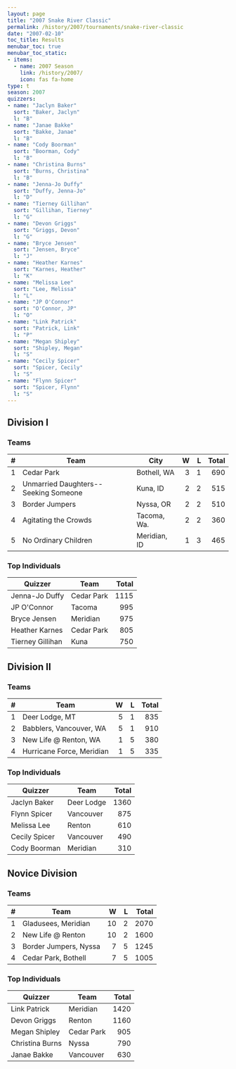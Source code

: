 ```yaml
---
layout: page
title: "2007 Snake River Classic"
permalink: /history/2007/tournaments/snake-river-classic
date: "2007-02-10"
toc_title: Results
menubar_toc: true
menubar_toc_static:
- items:
  - name: 2007 Season
    link: /history/2007/
    icon: fas fa-home
type: t
season: 2007
quizzers:
- name: "Jaclyn Baker"
  sort: "Baker, Jaclyn"
  l: "B"
- name: "Janae Bakke"
  sort: "Bakke, Janae"
  l: "B"
- name: "Cody Boorman"
  sort: "Boorman, Cody"
  l: "B"
- name: "Christina Burns"
  sort: "Burns, Christina"
  l: "B"
- name: "Jenna-Jo Duffy"
  sort: "Duffy, Jenna-Jo"
  l: "D"
- name: "Tierney Gillihan"
  sort: "Gillihan, Tierney"
  l: "G"
- name: "Devon Griggs"
  sort: "Griggs, Devon"
  l: "G"
- name: "Bryce Jensen"
  sort: "Jensen, Bryce"
  l: "J"
- name: "Heather Karnes"
  sort: "Karnes, Heather"
  l: "K"
- name: "Melissa Lee"
  sort: "Lee, Melissa"
  l: "L"
- name: "JP O'Connor"
  sort: "O'Connor, JP"
  l: "O"
- name: "Link Patrick"
  sort: "Patrick, Link"
  l: "P"
- name: "Megan Shipley"
  sort: "Shipley, Megan"
  l: "S"
- name: "Cecily Spicer"
  sort: "Spicer, Cecily"
  l: "S"
- name: "Flynn Spicer"
  sort: "Spicer, Flynn"
  l: "S"
---
```


## Division I

### Teams

|    # | Team                                 | City         |    W |    L | Total |
| ---: | ------------------------------------ | ------------ | ---: | ---: | ----: |
|    1 | Cedar Park                           | Bothell, WA  |    3 |    1 |   690 |
|    2 | Unmarried Daughters--Seeking Someone | Kuna, ID     |    2 |    2 |   515 |
|    3 | Border Jumpers                       | Nyssa, OR    |    2 |    2 |   510 |
|    4 | Agitating the Crowds                 | Tacoma, Wa.  |    2 |    2 |   360 |
|    5 | No Ordinary Children                 | Meridian, ID |    1 |    3 |   465 |

### Top Individuals

| Quizzer          | Team       | Total |
| ---------------- | ---------- | ----: |
| Jenna-Jo Duffy   | Cedar Park |  1115 |
| JP O'Connor      | Tacoma     |   995 |
| Bryce Jensen     | Meridian   |   975 |
| Heather Karnes   | Cedar Park |   805 |
| Tierney Gillihan | Kuna       |   750 |

## Division II

### Teams

|    # | Team                      |    W |    L | Total |
| ---: | ------------------------- | ---: | ---: | ----: |
|    1 | Deer Lodge, MT            |    5 |    1 |   835 |
|    2 | Babblers, Vancouver, WA   |    5 |    1 |   910 |
|    3 | New Life @ Renton, WA     |    1 |    5 |   380 |
|    4 | Hurricane Force, Meridian |    1 |    5 |   335 |

### Top Individuals

| Quizzer       | Team       | Total |
| ------------- | ---------- | ----: |
| Jaclyn Baker  | Deer Lodge |  1360 |
| Flynn Spicer  | Vancouver  |   875 |
| Melissa Lee   | Renton     |   610 |
| Cecily Spicer | Vancouver  |   490 |
| Cody Boorman  | Meridian   |   310 |

## Novice Division

### Teams

|    # | Team                  |    W |    L | Total |
| ---: | --------------------- | ---: | ---: | ----: |
|    1 | Gladusees, Meridian   |   10 |    2 |  2070 |
|    2 | New Life @ Renton     |   10 |    2 |  1600 |
|    3 | Border Jumpers, Nyssa |    7 |    5 |  1245 |
|    4 | Cedar Park, Bothell   |    7 |    5 |  1005 |

### Top Individuals

| Quizzer         | Team       | Total |
| --------------- | ---------- | ----: |
| Link Patrick    | Meridian   |  1420 |
| Devon Griggs    | Renton     |  1160 |
| Megan Shipley   | Cedar Park |   905 |
| Christina Burns | Nyssa      |   790 |
| Janae Bakke     | Vancouver  |   630 |